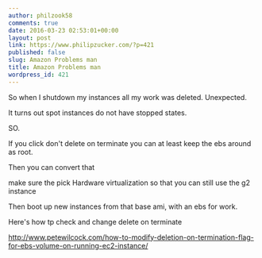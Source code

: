 ```yaml
---
author: philzook58
comments: true
date: 2016-03-23 02:53:01+00:00
layout: post
link: https://www.philipzucker.com/?p=421
published: false
slug: Amazon Problems man
title: Amazon Problems man
wordpress_id: 421
---
```


So when I shutdown my instances all my work was deleted. Unexpected.

It turns out spot instances do not have stopped states.

SO.

If you click don't delete on terminate you can at least keep the ebs around as root.

Then you can convert that

make sure the pick Hardware virtualization so that you can still use the g2 instance

Then boot up new instances from that base ami, with an ebs for work.

Here's how tp check and change delete on terminate

http://www.petewilcock.com/how-to-modify-deletion-on-termination-flag-for-ebs-volume-on-running-ec2-instance/
